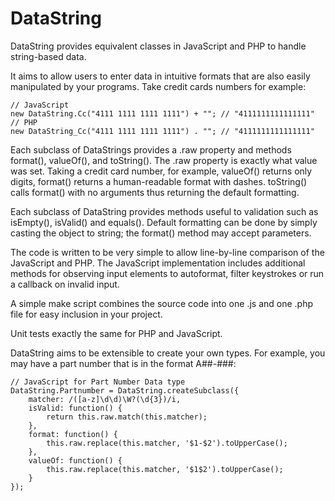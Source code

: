 # DataString

DataString provides equivalent classes in JavaScript and PHP to handle string-based data.

It aims to allow users to enter data in intuitive formats that are also easily manipulated by your programs. Take credit cards numbers for example:

	// JavaScript
	new DataString.Cc("4111 1111 1111 1111") + ""; // "4111111111111111"
	// PHP
	new DataString_Cc("4111 1111 1111 1111") . ""; // "4111111111111111"


Each subclass of DataStrings provides a .raw property and methods format(), valueOf(), and toString(). 
The .raw property is exactly what value was set. Taking a credit card number, for example, valueOf() 
returns only digits, format() returns a human-readable format with dashes. toString() calls format() with
no arguments thus returning the default formatting.

Each subclass of DataString provides methods useful to validation such as isEmpty(), isValid() and equals(). Default formatting can be done by simply casting the object to string; the format() method may accept parameters.

The code is written to be very simple to allow line-by-line comparison of the JavaScript and PHP. The JavaScript implementation includes additional methods for observing input elements to autoformat, filter keystrokes or run a callback on invalid input.

A simple make script combines the source code into one .js and one .php file for easy inclusion in your project.

Unit tests exactly the same for PHP and JavaScript.

DataString aims to be extensible to create your own types. For example, you may have a part number that is in the format A##-###:

	// JavaScript for Part Number Data type
	DataString.Partnumber = DataString.createSubclass({
		matcher: /([a-z]\d\d)\W?(\d{3})/i,
		isValid: function() {
			return this.raw.match(this.matcher);
		},
		format: function() {
			this.raw.replace(this.matcher, '$1-$2').toUpperCase();
		},
		valueOf: function() {
			this.raw.replace(this.matcher, '$1$2').toUpperCase();
		}
	});